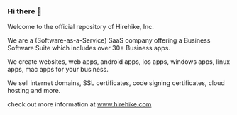 ### Hi there 👋

Welcome to the official repository of Hirehike, Inc.

We are a (Software-as-a-Service) SaaS company offering a Business Software Suite which includes over 30+ Business apps.

We create websites, web apps, android apps, ios apps, windows apps, linux apps, mac apps for your business.

We sell internet domains, SSL certificates, code signing certificates, cloud hosting and more.

check out more information at www.hirehike.com
